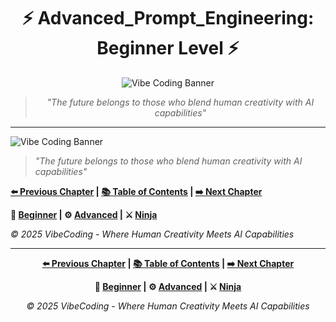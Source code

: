 <div align="center">

# ⚡ Advanced_Prompt_Engineering: Beginner Level ⚡

</div>

<div align="center">

![Vibe Coding Banner](https://i.imgur.com/XYZ123.png)

</div>

<div align="center">

> *"The future belongs to those who blend human creativity with AI capabilities"*

</div>

---




![Vibe Coding Banner](https://i.imgur.com/XYZ123.png)



> *"The future belongs to those who blend human creativity with AI capabilities"*





**[⬅️ Previous Chapter](../Chapter_05_*) | [📚 Table of Contents](../../README.md) | [➡️ Next Chapter](../Chapter_07_*)**



**🔰 [Beginner](./Chapter_06_Beginner.md) | ⚙️ [Advanced](./Chapter_06_Advanced.md) | ⚔️ [Ninja](./Chapter_06_Ninja.md)**



*© 2025 VibeCoding - Where Human Creativity Meets AI Capabilities*


---

<div align="center">

**[⬅️ Previous Chapter](../Chapter_05_*) | [📚 Table of Contents](../../README.md) | [➡️ Next Chapter](../Chapter_07_*)**

</div>

<div align="center">

**🔰 [Beginner](./Chapter_06_Beginner.md) | ⚙️ [Advanced](./Chapter_06_Advanced.md) | ⚔️ [Ninja](./Chapter_06_Ninja.md)**

</div>

<div align="center">

*© 2025 VibeCoding - Where Human Creativity Meets AI Capabilities*

</div>
